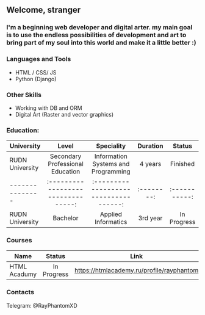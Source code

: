 ## Welcome, stranger

### I'm a beginning web developer and digital arter. my main goal is to use the endless possibilities of development and art to bring part of my soul into this world and make it a little better :)

### Languages and Tools
- HTML / CSS/ JS
- Python (Django)

### Other Skills
- Working with DB and ORM
- Digital Art (Raster and vector graphics)

### Education:
| University      | Level                            | Speciality                          | Duration | Status      |
| --------------- |:--------------------------------:|:-----------------------------------:|:--------:|:-----------:|
| RUDN University | Secondary Professional Education | Information Systems and Programming | 4 years  | Finished    |
| --------------- |:--------------------------------:|:-----------------------------------:|:--------:|:-----------:|
| RUDN University | Bachelor                         | Applied Informatics                 | 3rd year | In Progress |

### Courses
| Name          | Status          | Link                                      |
| ------------- |:---------------:|:-----------------------------------------:|
| HTML Acadumy  | In Progress     | https://htmlacademy.ru/profile/rayphantom |

### Contacts
Telegram: @RayPhantomXD
<!--
**RayPhantom/RayPhantom** is a ✨ _special_ ✨ repository because its `README.md` (this file) appears on your GitHub profile.

Here are some ideas to get you started:

- 🔭 I’m currently working on ...
- 🌱 I’m currently learning ...
- 👯 I’m looking to collaborate on ...
- 🤔 I’m looking for help with ...
- 💬 Ask me about ...
- 📫 How to reach me: ...
- 😄 Pronouns: ...
- ⚡ Fun fact: ...
-->
